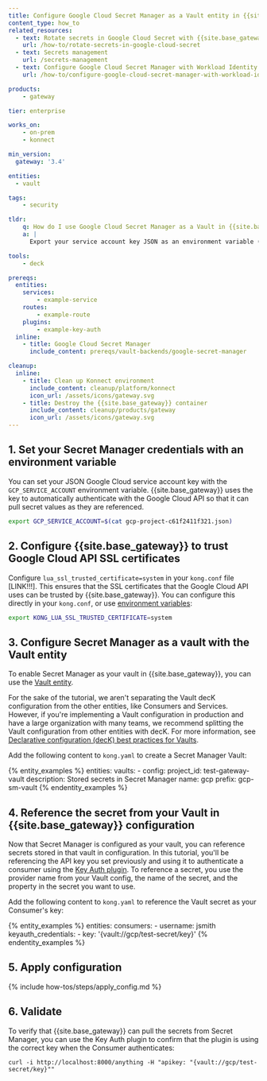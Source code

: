 ```yaml
---
title: Configure Google Cloud Secret Manager as a Vault entity in {{site.base_gateway}}
content_type: how_to
related_resources:
  - text: Rotate secrets in Google Cloud Secret with {{site.base_gateway}}
    url: /how-to/rotate-secrets-in-google-cloud-secret 
  - text: Secrets management
    url: /secrets-management
  - text: Configure Google Cloud Secret Manager with Workload Identity in {{site.base_gateway}}
    url: /how-to/configure-google-cloud-secret-manager-with-workload-identity

products:
    - gateway

tier: enterprise

works_on:
    - on-prem
    - konnect

min_version:
  gateway: '3.4'

entities: 
  - vault

tags:
    - security

tldr:
    q: How do I use Google Cloud Secret Manager as a Vault in {{site.base_gateway}}?
    a: |
      Export your service account key JSON as an environment variable (`GCP_SERVICE_ACCOUNT`), set `lua_ssl_trusted_certificate=system` in your `kong.conf` file, then configure a Vault entity with your Secret Manager configuration. Reference secrets from your Secret Manager vault like the following: `{vault://gcp/test-secret/key}`

tools:
    - deck

prereqs:
  entities:
    services:
        - example-service
    routes:
        - example-route
    plugins:
        - example-key-auth
  inline:
    - title: Google Cloud Secret Manager
      include_content: prereqs/vault-backends/google-secret-manager

cleanup:
  inline:
    - title: Clean up Konnect environment
      include_content: cleanup/platform/konnect
      icon_url: /assets/icons/gateway.svg
    - title: Destroy the {{site.base_gateway}} container
      include_content: cleanup/products/gateway
      icon_url: /assets/icons/gateway.svg
---
```


## 1. Set your Secret Manager credentials with an environment variable

You can set your JSON Google Cloud service account key with the `GCP_SERVICE_ACCOUNT` environment variable. {{site.base_gateway}} uses the key to automatically authenticate with the Google Cloud API so that it can pull secret values as they are referenced.

```sh
export GCP_SERVICE_ACCOUNT=$(cat gcp-project-c61f2411f321.json)
```

## 2. Configure {{site.base_gateway}} to trust Google Cloud API SSL certificates

Configure `lua_ssl_trusted_certificate=system` in your `kong.conf` file [LINK!!!]. This ensures that the SSL certificates that the Google Cloud API uses can be trusted by {{site.base_gateway}}. You can configure this directly in your `kong.conf`, or use [environment variables](/deck/environment-variables/):

```sh
export KONG_LUA_SSL_TRUSTED_CERTIFICATE=system
```

## 3. Configure Secret Manager as a vault with the Vault entity

To enable Secret Manager as your vault in {{site.base_gateway}}, you can use the [Vault entity](/gateway/entities/vault).

For the sake of the tutorial, we aren't separating the Vault decK configuration from the other entities, like Consumers and Services. However, if you're implementing a Vault configuration in production and have a large organization with many teams, we recommend splitting the Vault configuration from other entities with decK. For more information, see [Declarative configuration (decK) best practices for Vaults](/gateway/entities/vault/#declarative-configuration-deck-best-practices-for-vaults).

Add the following content to `kong.yaml` to create a Secret Manager Vault:

{% entity_examples %}
entities:
  vaults:
    - config:
        project_id: test-gateway-vault
      description: Stored secrets in Secret Manager
      name: gcp
      prefix: gcp-sm-vault
{% endentity_examples %}

## 4. Reference the secret from your Vault in {{site.base_gateway}} configuration

Now that Secret Manager is configured as your vault, you can reference secrets stored in that vault in configuration. In this tutorial, you'll be referencing the API key you set previously and using it to authenticate a consumer using the [Key Auth plugin](/plugins/key-auth/). To reference a secret, you use the provider name from your Vault config, the name of the secret, and the property in the secret you want to use.

Add the following content to `kong.yaml` to reference the Vault secret as your Consumer's key:

{% entity_examples %}
entities:
  consumers:
    - username: jsmith
      keyauth_credentials:
        - key: '{vault://gcp/test-secret/key}'
{% endentity_examples %}

## 5. Apply configuration

{% include how-tos/steps/apply_config.md %}

## 6. Validate

To verify that {{site.base_gateway}} can pull the secrets from Secret Manager, you can use the Key Auth plugin to confirm that the plugin is using the correct key when the Consumer authenticates:

```
curl -i http://localhost:8000/anything -H "apikey: "{vault://gcp/test-secret/key}""
```


    